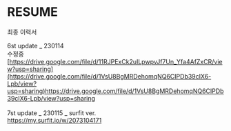 # RESUME
최종 이력서

6st update _ 230114 <br>
수정중 <br>
[https://drive.google.com/file/d/11RJPExCk2uILpwpvJf7Un_Yfa4AfZxCR/view?usp=sharing](https://drive.google.com/file/d/1VsU8BgMRDehomqNQ6CIPDb39cIX6-Lpb/view?usp=sharing)https://drive.google.com/file/d/1VsU8BgMRDehomqNQ6CIPDb39cIX6-Lpb/view?usp=sharing
<br>
<br>
7st update _ 230115 _ surfit ver.<br>
https://my.surfit.io/w/2073104171
